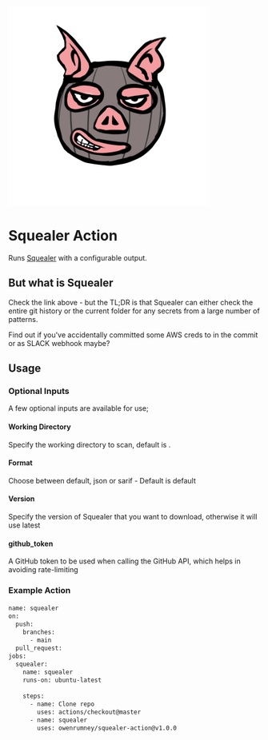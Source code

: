 ![Squealer](.github/images/squealer.png)

# Squealer Action

Runs [Squealer](https://github.com/owenrumney/squealer) with a configurable output.

## But what is Squealer

Check the link above - but the TL;DR is that Squealer can either check the entire git history or the current folder for any secrets from a large number of patterns. 

Find out if you've accidentally committed some AWS creds to in the commit or as SLACK webhook maybe?

## Usage

### Optional Inputs

A few optional inputs are available for use;

#### Working Directory
Specify the working directory to scan, default is .

#### Format
Choose between default, json or sarif - Default is default

#### Version

Specify the version of Squealer that you want to download, otherwise it will use latest

#### github_token 
A GitHub token to be used when calling the GitHub API, which helps in avoiding rate-limiting

### Example Action

```
name: squealer
on:
  push:
    branches:
      - main
  pull_request:
jobs:
  squealer:
    name: squealer
    runs-on: ubuntu-latest

    steps:
      - name: Clone repo
        uses: actions/checkout@master
      - name: squealer
        uses: owenrumney/squealer-action@v1.0.0
```
